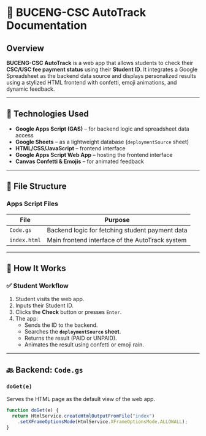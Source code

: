 # 📘 BUCENG-CSC AutoTrack Documentation

## Overview

**BUCENG-CSC AutoTrack** is a web app that allows students to check their **CSC/USC fee payment status** using their **Student ID**. It integrates a Google Spreadsheet as the backend data source and displays personalized results using a stylized HTML frontend with confetti, emoji animations, and dynamic feedback.

---

## 🔧 Technologies Used

- **Google Apps Script (GAS)** – for backend logic and spreadsheet data access
- **Google Sheets** – as a lightweight database (`deploymentSource` sheet)
- **HTML/CSS/JavaScript** – frontend interface
- **Google Apps Script Web App** – hosting the frontend interface
- **Canvas Confetti & Emojis** – for animated feedback

---

## 📁 File Structure

### Apps Script Files

| File         | Purpose                                               |
|--------------|-------------------------------------------------------|
| `Code.gs`    | Backend logic for fetching student payment data       |
| `index.html` | Main frontend interface of the AutoTrack system       |

---

## 🔄 How It Works

### ✅ Student Workflow

1. Student visits the web app.
2. Inputs their Student ID.
3. Clicks the **Check** button or presses `Enter`.
4. The app:
   - Sends the ID to the backend.
   - Searches the **`deploymentSource` sheet**.
   - Returns the result (PAID or UNPAID).
   - Animates the result using confetti or emoji rain.

---

## 🔙 Backend: `Code.gs`

### `doGet(e)`
Serves the HTML page as the default view of the web app.

```javascript
function doGet(e) {
  return HtmlService.createHtmlOutputFromFile("index")
    .setXFrameOptionsMode(HtmlService.XFrameOptionsMode.ALLOWALL);
}

